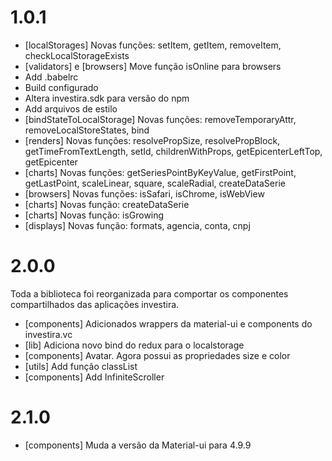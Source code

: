 # 1.0.1

-   [localStorages] Novas funções: setItem, getItem, removeItem, checkLocalStorageExists
-   [validators] e [browsers] Move função isOnline para browsers
-   Add .babelrc
-   Build configurado
-   Altera investira.sdk para versão do npm
-   Add arquivos de estilo
-   [bindStateToLocalStorage] Novas funções: removeTemporaryAttr, removeLocalStoreStates, bind
-   [renders] Novas funções: resolvePropSize, resolvePropBlock, getTimeFromTextLength, setId, childrenWithProps, getEpicenterLeftTop, getEpicenter
-   [charts] Novas funções: getSeriesPointByKeyValue, getFirstPoint, getLastPoint, scaleLinear, square, scaleRadial, createDataSerie
-   [browsers] Novas funções: isSafari, isChrome, isWebView
-   [charts] Novas função: createDataSerie
-   [charts] Novas função: isGrowing
-   [displays] Novas função: formats, agencia, conta, cnpj

# 2.0.0

Toda a biblioteca foi reorganizada para comportar os componentes compartilhados das aplicações investira.

-   [components] Adicionados wrappers da material-ui e components do investira.vc
-   [lib] Adiciona novo bind do redux para o localstorage
-   [components] Avatar. Agora possui as propriedades size e color
-   [utils] Add função classList
-   [components] Add InfiniteScroller

# 2.1.0

-   [components] Muda a versão da Material-ui para 4.9.9
